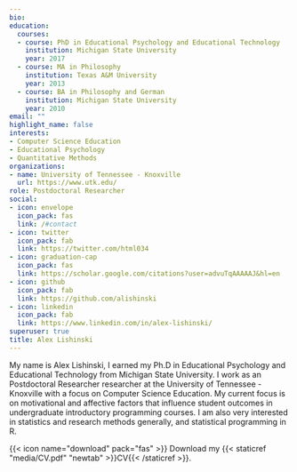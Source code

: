 ```yaml
---
bio:
education:
  courses:
  - course: PhD in Educational Psychology and Educational Technology
    institution: Michigan State University
    year: 2017
  - course: MA in Philosophy
    institution: Texas A&M University
    year: 2013
  - course: BA in Philosophy and German
    institution: Michigan State University
    year: 2010
email: ""
highlight_name: false
interests:
- Computer Science Education
- Educational Psychology
- Quantitative Methods
organizations:
- name: University of Tennessee - Knoxville
  url: https://www.utk.edu/
role: Postdoctoral Researcher
social:
- icon: envelope
  icon_pack: fas
  link: /#contact
- icon: twitter
  icon_pack: fab
  link: https://twitter.com/html034
- icon: graduation-cap
  icon_pack: fas
  link: https://scholar.google.com/citations?user=advuTqAAAAAJ&hl=en
- icon: github
  icon_pack: fab
  link: https://github.com/alishinski
- icon: linkedin
  icon_pack: fab
  link: https://www.linkedin.com/in/alex-lishinski/
superuser: true
title: Alex Lishinski
---
```


My name is Alex Lishinski, I earned my Ph.D in Educational Psychology and Educational Technology from Michigan State University. I work as an Postdoctoral Researcher researcher at the University of Tennessee - Knoxville with a focus on Computer Science Education. My current focus is on motivational and affective factors that influence student outcomes in undergraduate introductory programming courses. I am also very interested in statistics and research methods generally, and statistical programming in R.

{{< icon name="download" pack="fas" >}} Download my {{< staticref "media/CV.pdf" "newtab" >}}CV{{< /staticref >}}.
